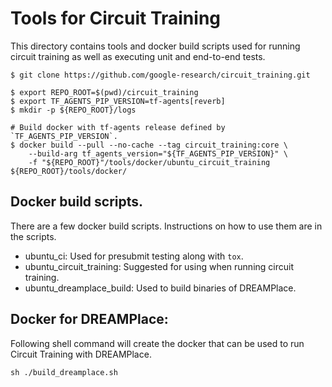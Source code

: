 # Tools for Circuit Training

This directory contains tools and docker build scripts used for running
circuit training as well as executing unit and end-to-end tests.

```shell
$ git clone https://github.com/google-research/circuit_training.git

$ export REPO_ROOT=$(pwd)/circuit_training
$ export TF_AGENTS_PIP_VERSION=tf-agents[reverb]
$ mkdir -p ${REPO_ROOT}/logs

# Build docker with tf-agents release defined by `TF_AGENTS_PIP_VERSION`.
$ docker build --pull --no-cache --tag circuit_training:core \
    --build-arg tf_agents_version="${TF_AGENTS_PIP_VERSION}" \
    -f "${REPO_ROOT}"/tools/docker/ubuntu_circuit_training ${REPO_ROOT}/tools/docker/

```

## Docker build scripts.

There are a few docker build scripts. Instructions on how to use them are
in the scripts.

* ubuntu_ci: Used for presubmit testing along with `tox`.
* ubuntu_circuit_training: Suggested for using when running circuit training.
* ubuntu_dreamplace_build: Used to build binaries of DREAMPlace.


## Docker for DREAMPlace:

Following shell command will create the docker that can be used to run Circuit Training with DREAMPlace.  

```shell
sh ./build_dreamplace.sh
```
